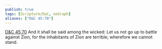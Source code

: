 ```yaml
---
publish: true
tags: [Scripture/DaC, noGraph]
aliases: ["D&C 45:70"]
---
```

[D&C 45:70](https://churchofjesuschrist.org/study/scriptures/dc-testament/dc/45?lang=eng&id=p70#p70) And it shall be said among the wicked: Let us not go up to battle against Zion, for the inhabitants of Zion are terrible; wherefore we cannot stand.
